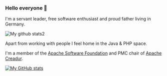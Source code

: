 ### Hello everyone 👋

I'm a servant leader,
free software enthusiast and
proud father living in Germany.

![My github stats2](https://github-profile-summary-cards.vercel.app/api/cards/profile-details?username=ottlinger&theme=github)

Apart from working with people I feel home in the Java & PHP space.

I'm a member of the [Apache Software Foundation](https://www.apache.org) and PMC chair of [Apache Creadur](https://creadur.apache.org).

[![My GitHub stats](https://github-readme-stats.vercel.app/api?username=ottlinger&count_private=true)](https://github.com/anuraghazra/github-readme-stats)

<!--
**ottlinger/ottlinger** is a ✨ _special_ ✨ repository because its `README.md` (this file) appears on your GitHub profile.

Here are some ideas to get you started:

- 🔭 I’m currently working on ...
- 🌱 I’m currently learning ...
- 👯 I’m looking to collaborate on ...
- 🤔 I’m looking for help with ...
- 💬 Ask me about ...
- 📫 How to reach me: ...
- 😄 Pronouns: ...
- ⚡ Fun fact: ...
-->
